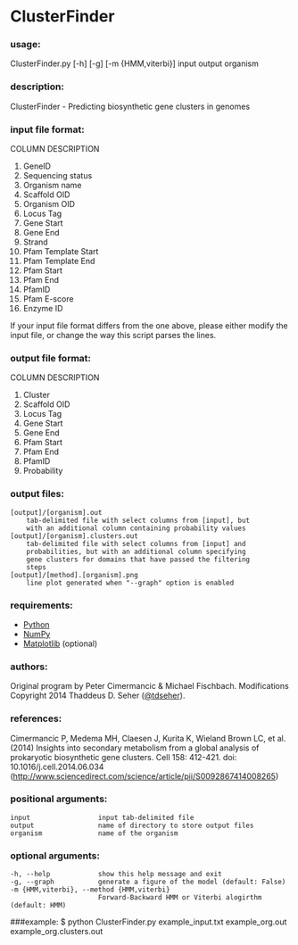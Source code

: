 # ClusterFinder

### usage:
ClusterFinder.py [-h] [-g] [-m {HMM,viterbi}] input output organism

### description:
ClusterFinder - Predicting biosynthetic gene clusters in genomes

### input file format:
COLUMN DESCRIPTION
 1. GeneID
 2. Sequencing status
 3. Organism name
 4. Scaffold OID
 5. Organism OID
 6. Locus Tag
 7. Gene Start
 8. Gene End
 9. Strand
 10. Pfam Template Start
 11. Pfam Template End
 12. Pfam Start
 13. Pfam End
 14. PfamID
 15. Pfam E-score
 16. Enzyme ID

If your input file format differs from the one above, please either modify the input file, or change the way this script parses the lines.

### output file format:
COLUMN DESCRIPTION
 1. Cluster
 2. Scaffold OID
 3. Locus Tag
 4. Gene Start
 5. Gene End
 6. Pfam Start
 7. Pfam End
 8. PfamID
 9. Probability

### output files:
	[output]/[organism].out
		tab-delimited file with select columns from [input], but
		with an additional column containing probability values
	[output]/[organism].clusters.out
		tab-delimited file with select columns from [input] and
		probabilities, but with an additional column specifying
		gene clusters for domains that have passed the filtering
		steps
	[output]/[method].[organism].png
		line plot generated when "--graph" option is enabled

### requirements:
 * [Python](http://www.python.org/)
 * [NumPy](http://www.numpy.org/)
 * [Matplotlib](http://www.matplotlib.org/) (optional)

### authors:
Original program by Peter Cimermancic & Michael Fischbach.
Modifications Copyright 2014 Thaddeus D. Seher ([@tdseher](http://www.twitter.com/tdseher)).

### references:
Cimermancic P, Medema MH, Claesen J, Kurita K, Wieland Brown LC, et al. (2014) Insights into secondary metabolism from a global analysis of prokaryotic biosynthetic gene clusters. Cell 158: 412-421. doi: 10.1016/j.cell.2014.06.034 (http://www.sciencedirect.com/science/article/pii/S0092867414008265)

### positional arguments:
	input                 input tab-delimited file
	output                name of directory to store output files
	organism              name of the organism

### optional arguments:
	-h, --help            show this help message and exit
	-g, --graph           generate a figure of the model (default: False)
	-m {HMM,viterbi}, --method {HMM,viterbi}
	                      Forward-Backward HMM or Viterbi alogirthm (default: HMM)

###example:
	$ python ClusterFinder.py example_input.txt example_org.out example_org.clusters.out
